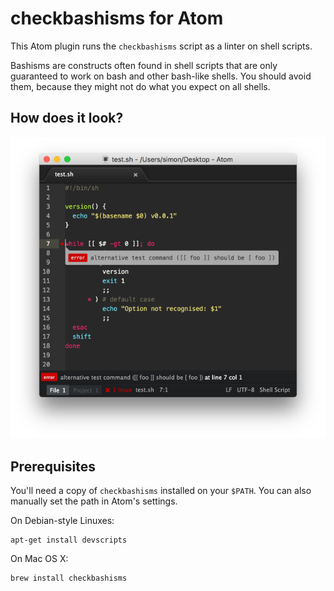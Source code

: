 # checkbashisms for Atom

This Atom plugin runs the `checkbashisms` script as a linter on shell scripts.

Bashisms are constructs often found in shell scripts that are only guaranteed to work on bash and other bash-like shells. You should avoid them, because they might not do what you expect on all shells.

## How does it look?

![](https://raw.githubusercontent.com/simonwhitaker/atom-checkbashisms/master/screenshot.png)

## Prerequisites

You'll need a copy of `checkbashisms` installed on your `$PATH`. You can also
manually set the path in Atom's settings.

On Debian-style Linuxes:

    apt-get install devscripts

On Mac OS X:

    brew install checkbashisms
